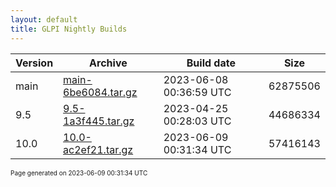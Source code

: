 ```yaml
---
layout: default
title: GLPI Nightly Builds
---
```


Version|Archive|Build date|Size
---|---|---|---
main|[main-6be6084.tar.gz](main-6be6084.tar.gz)|2023-06-08 00:36:59 UTC|62875506
9.5|[9.5-1a3f445.tar.gz](9.5-1a3f445.tar.gz)|2023-04-25 00:28:03 UTC|44686334
10.0|[10.0-ac2ef21.tar.gz](10.0-ac2ef21.tar.gz)|2023-06-09 00:31:34 UTC|57416143

<font size="1">Page generated on 2023-06-09 00:31:34 UTC</font>
